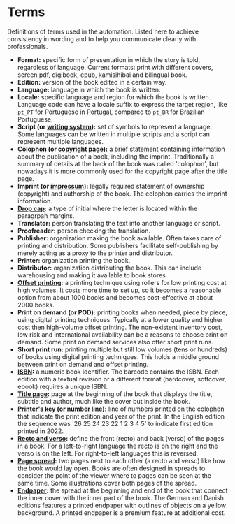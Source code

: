 <!--
SPDX-FileCopyrightText: 2025 Nico Rikken <nico.rikken@fsfe.org>

SPDX-License-Identifier: CC-BY-SA-4.0
-->

# Terms

Definitions of terms used in the automation. Listed here to achieve consistency
in wording and to help you communicate clearly with professionals.

- **Format:** specific form of presentation in which the story is told,
  regardless of language. Current formats: print with different covers, screen
  pdf, digibook, epub, kamisihibai and bilingual book.
- **Edition:** version of the book edited in a certain way.
- **Language:** language in which the book is written.
- **Locale:** specific language and region for which the book is written.
  Language code can have a locale suffix to express the target region, like
  `pt_PT` for Portuguese in Portugal, compared to `pt_BR` for Brazilian
  Portuguese.
- **Script (or [writing
  system](https://en.wikipedia.org/wiki/Writing_system)):** set of symbols to
  represent a language. Some languages can be written in multiple scripts and a
  script can represent multiple languages.
- **[Colophon](https://en.wikipedia.org/wiki/Colophon_(publishing)) (or
  [copyright page](https://en.wikipedia.org/wiki/Edition_notice)):** a brief
  statement containing information about the publication of a book, including
  the imprint. Traditionally a summary of details at the back of the book was
  called 'colophon', but nowadays it is more commonly used for the copyright
  page after the title page.
- **Imprint (or [impressum](https://en.wikipedia.org/wiki/Impressum)):** legally
  required statement of ownership (copyright) and authorship of the book. The
  colophon carries the imprint information.
- **[Drop cap](https://en.wikipedia.org/wiki/Initial#Types_of_initial):** a type
  of initial where the letter is located within the paragrpah margins.
- **Translator:** person translating the text into another language or script.
- **Proofreader:** person checking the translation.
- **Publisher:** organization making the book available. Often takes care of
  printing and distribution. Some publishers facilitate self-publishing by merely
  acting as a proxy to the printer and distributor.
- **Printer:** organization printing the book.
- **Distributor:** organization distributing the book. This can include
  warehousing and making it available to book stores.
- **[Offset printing](https://en.wikipedia.org/wiki/Offset_printing):** a
  printing technique using rollers for low printing cost at high volumes. It
  costs more time to set up, so it becomes a reasonable option from about 1000
  books and becomes cost-effective at about 2000 books.
- **Print on demand (or POD):** printing books when needed, piece by piece,
  using digital printing techniques. Typically at a lower quality and higher
  cost then high-volume offset printing. The non-existent inventory cost, low
  risk and international availability can be a reasons to choose print on
  demand. Some print on demand services also offer short print runs.
- **Short print run:** printing multiple but still low volumes (tens or
  hundreds) of books using digital printing techniques. This holds a middle
  ground between print on demand and offset printing.
- **[ISBN](https://en.wikipedia.org/wiki/ISBN):** a numeric book identifier. The
  barcode contains the ISBN. Each edition with a textual revision or a different
  format (hardcover, softcover, ebook) requires a unique ISBN.
- **[Title page](https://en.wikipedia.org/wiki/Title_page):** page at the
  beginning of the book that displays the title, subtitle and author, much like
  the cover but inside the book.
- **[Printer's key (or number
  line)](https://en.wikipedia.org/wiki/Printer%27s_key):** line of numbers
  printed on the colophon that indicate the print edition and year of the print.
  In the English edition the sequence was '26 25 24 23 22 1 2 3 4 5' to
  indicate first edition printed in 2022.
- **[Recto and verso](https://en.wikipedia.org/wiki/Recto_and_verso):** define
  the front (recto) and back (verso) of the pages in a book. For a left-to-right
  language the recto is on the right and the verso is on the left. For
  right-to-left languages this is reversed.
- **[Page spread](https://en.wikipedia.org/wiki/Book_design#Page_spread):** two
  pages next to each other (a recto and verso) like how the book would lay open.
  Books are often designed in spreads to consider the point of the viewer where
  to pages can be seen at the same time. Some illustrations cover both pages of
  the spread.
- **[Endpaper](https://en.wikipedia.org/wiki/Endpaper):** the spread at the
  beginning and end of the book that connect the inner cover with the inner part
  of the book. The German and Danish editions features a printed endpaper with
  outlines of objects on a yellow background. A printed endpaper is a premium
  feature at additional cost.
